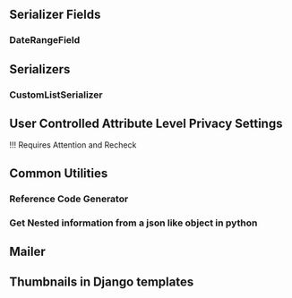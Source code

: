 ## Serializer Fields
### DateRangeField

## Serializers
### CustomListSerializer

## User Controlled Attribute Level Privacy Settings
!!! Requires Attention and Recheck

## Common Utilities
### Reference Code Generator
### Get Nested information from a json like object in python

## Mailer

## Thumbnails in Django templates